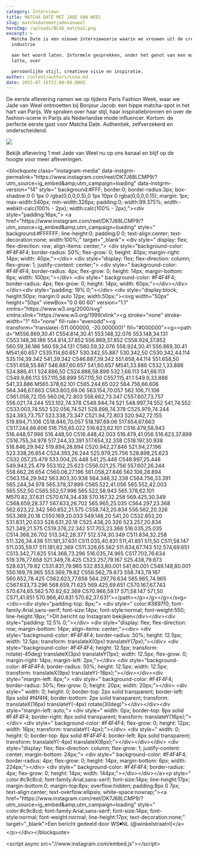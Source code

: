 ```yaml
---
category: Interviews
title: MATCHA DATE MET JADE VAN WEEL
slug: matchadatemetjadevanweel
heroImg: /uploads/BLOG_matcha2.png
excerpt: >
  Matcha Date is een nieuwe interviewserie waarin we vrouwen uit de creatieve
  industrie 

  aan het woord laten. Informele gesprekken, onder het genot van een matcha
  latte, over 

  persoonlijke stijl, creatieve visie en inspiratie.
author: content/authors/Luna.md
date: 2025-07-16T22:00:00.000Z
---
```


De eerste aflevering namen we op tijdens Paris Fashion Week, waar we Jade van Weel 
ontmoetten bij Bonjour Jacob: een hippe matcha-spot in het hart van Parijs. We spraken 
over haar stijl, haar inspiratiebronnen en over de fashion-scene in Parijs als 
Nederlandse mode influencer. Kortom: de perfecte eerste gast voor Matcha Date. 
Authentiek, zelfverzekerd en onderscheidend.  

![](</uploads/BLOG_matcha 1.png>)

Bekijk aflevering 1 met Jade van Weel nu op ons kanaal en blijf op de hoogte voor meer 
afleveringen.

\<blockquote class="instagram-media" data-instgrm-permalink="https\://www\.instagram.com/reel/DK7J68LCMP9/?utm\_source=ig\_embed\&amp;utm\_campaign=loading" data-instgrm-version="14" style=" background:#FFF; border:0; border-radius:3px; box-shadow:0 0 1px 0 rgba(0,0,0,0.5),0 1px 10px 0 rgba(0,0,0,0.15); margin: 1px; max-width:540px; min-width:326px; padding:0; width:99.375%; width:-webkit-calc(100% - 2px); width:calc(100% - 2px);">\<div style="padding:16px;"> \<a href="https\://www\.instagram.com/reel/DK7J68LCMP9/?utm\_source=ig\_embed\&amp;utm\_campaign=loading" style=" background:#FFFFFF; line-height:0; padding:0 0; text-align:center; text-decoration:none; width:100%;" target="\_blank"> \<div style=" display: flex; flex-direction: row; align-items: center;"> \<div style="background-color: #F4F4F4; border-radius: 50%; flex-grow: 0; height: 40px; margin-right: 14px; width: 40px;">\</div> \<div style="display: flex; flex-direction: column; flex-grow: 1; justify-content: center;"> \<div style=" background-color: #F4F4F4; border-radius: 4px; flex-grow: 0; height: 14px; margin-bottom: 6px; width: 100px;">\</div> \<div style=" background-color: #F4F4F4; border-radius: 4px; flex-grow: 0; height: 14px; width: 60px;">\</div>\</div>\</div>\<div style="padding: 19% 0;">\</div> \<div style="display:block; height:50px; margin:0 auto 12px; width:50px;">\<svg width="50px" height="50px" viewBox="0 0 60 60" version="1.1" xmlns="https\://www\.w3.org/2000/svg" xmlns:xlink="https\://www\.w3.org/1999/xlink">\<g stroke="none" stroke-width="1" fill="none" fill-rule="evenodd">\<g transform="translate(-511.000000, -20.000000)" fill="#000000">\<g>\<path d="M556.869,30.41 C554.814,30.41 553.148,32.076 553.148,34.131 C553.148,36.186 554.814,37.852 556.869,37.852 C558.924,37.852 560.59,36.186 560.59,34.131 C560.59,32.076 558.924,30.41 556.869,30.41 M541,60.657 C535.114,60.657 530.342,55.887 530.342,50 C530.342,44.114 535.114,39.342 541,39.342 C546.887,39.342 551.658,44.114 551.658,50 C551.658,55.887 546.887,60.657 541,60.657 M541,33.886 C532.1,33.886 524.886,41.1 524.886,50 C524.886,58.899 532.1,66.113 541,66.113 C549.9,66.113 557.115,58.899 557.115,50 C557.115,41.1 549.9,33.886 541,33.886 M565.378,62.101 C565.244,65.022 564.756,66.606 564.346,67.663 C563.803,69.06 563.154,70.057 562.106,71.106 C561.058,72.155 560.06,72.803 558.662,73.347 C557.607,73.757 556.021,74.244 553.102,74.378 C549.944,74.521 548.997,74.552 541,74.552 C533.003,74.552 532.056,74.521 528.898,74.378 C525.979,74.244 524.393,73.757 523.338,73.347 C521.94,72.803 520.942,72.155 519.894,71.106 C518.846,70.057 518.197,69.06 517.654,67.663 C517.244,66.606 516.755,65.022 516.623,62.101 C516.479,58.943 516.448,57.996 516.448,50 C516.448,42.003 516.479,41.056 516.623,37.899 C516.755,34.978 517.244,33.391 517.654,32.338 C518.197,30.938 518.846,29.942 519.894,28.894 C520.942,27.846 521.94,27.196 523.338,26.654 C524.393,26.244 525.979,25.756 528.898,25.623 C532.057,25.479 533.004,25.448 541,25.448 C548.997,25.448 549.943,25.479 553.102,25.623 C556.021,25.756 557.607,26.244 558.662,26.654 C560.06,27.196 561.058,27.846 562.106,28.894 C563.154,29.942 563.803,30.938 564.346,32.338 C564.756,33.391 565.244,34.978 565.378,37.899 C565.522,41.056 565.552,42.003 565.552,50 C565.552,57.996 565.522,58.943 565.378,62.101 M570.82,37.631 C570.674,34.438 570.167,32.258 569.425,30.349 C568.659,28.377 567.633,26.702 565.965,25.035 C564.297,23.368 562.623,22.342 560.652,21.575 C558.743,20.834 556.562,20.326 553.369,20.18 C550.169,20.033 549.148,20 541,20 C532.853,20 531.831,20.033 528.631,20.18 C525.438,20.326 523.257,20.834 521.349,21.575 C519.376,22.342 517.703,23.368 516.035,25.035 C514.368,26.702 513.342,28.377 512.574,30.349 C511.834,32.258 511.326,34.438 511.181,37.631 C511.035,40.831 511,41.851 511,50 C511,58.147 511.035,59.17 511.181,62.369 C511.326,65.562 511.834,67.743 512.574,69.651 C513.342,71.625 514.368,73.296 516.035,74.965 C517.703,76.634 519.376,77.658 521.349,78.425 C523.257,79.167 525.438,79.673 528.631,79.82 C531.831,79.965 532.853,80.001 541,80.001 C549.148,80.001 550.169,79.965 553.369,79.82 C556.562,79.673 558.743,79.167 560.652,78.425 C562.623,77.658 564.297,76.634 565.965,74.965 C567.633,73.296 568.659,71.625 569.425,69.651 C570.167,67.743 570.674,65.562 570.82,62.369 C570.966,59.17 571,58.147 571,50 C571,41.851 570.966,40.831 570.82,37.631">\</path>\</g>\</g>\</g>\</svg>\</div>\<div style="padding-top: 8px;"> \<div style=" color:#3897f0; font-family:Arial,sans-serif; font-size:14px; font-style:normal; font-weight:550; line-height:18px;">Dit bericht op Instagram bekijken\</div>\</div>\<div style="padding: 12.5% 0;">\</div> \<div style="display: flex; flex-direction: row; margin-bottom: 14px; align-items: center;">\<div> \<div style="background-color: #F4F4F4; border-radius: 50%; height: 12.5px; width: 12.5px; transform: translateX(0px) translateY(7px);">\</div> \<div style="background-color: #F4F4F4; height: 12.5px; transform: rotate(-45deg) translateX(3px) translateY(1px); width: 12.5px; flex-grow: 0; margin-right: 14px; margin-left: 2px;">\</div> \<div style="background-color: #F4F4F4; border-radius: 50%; height: 12.5px; width: 12.5px; transform: translateX(9px) translateY(-18px);">\</div>\</div>\<div style="margin-left: 8px;"> \<div style=" background-color: #F4F4F4; border-radius: 50%; flex-grow: 0; height: 20px; width: 20px;">\</div> \<div style=" width: 0; height: 0; border-top: 2px solid transparent; border-left: 6px solid #f4f4f4; border-bottom: 2px solid transparent; transform: translateX(16px) translateY(-4px) rotate(30deg)">\</div>\</div>\<div style="margin-left: auto;"> \<div style=" width: 0px; border-top: 8px solid #F4F4F4; border-right: 8px solid transparent; transform: translateY(16px);">\</div> \<div style=" background-color: #F4F4F4; flex-grow: 0; height: 12px; width: 16px; transform: translateY(-4px);">\</div> \<div style=" width: 0; height: 0; border-top: 8px solid #F4F4F4; border-left: 8px solid transparent; transform: translateY(-4px) translateX(8px);">\</div>\</div>\</div> \<div style="display: flex; flex-direction: column; flex-grow: 1; justify-content: center; margin-bottom: 24px;"> \<div style=" background-color: #F4F4F4; border-radius: 4px; flex-grow: 0; height: 14px; margin-bottom: 6px; width: 224px;">\</div> \<div style=" background-color: #F4F4F4; border-radius: 4px; flex-grow: 0; height: 14px; width: 144px;">\</div>\</div>\</a>\<p style=" color:#c9c8cd; font-family:Arial,sans-serif; font-size:14px; line-height:17px; margin-bottom:0; margin-top:8px; overflow:hidden; padding:8px 0 7px; text-align:center; text-overflow:ellipsis; white-space:nowrap;">\<a href="https\://www\.instagram.com/reel/DK7J68LCMP9/?utm\_source=ig\_embed\&amp;utm\_campaign=loading" style=" color:#c9c8cd; font-family:Arial,sans-serif; font-size:14px; font-style:normal; font-weight:normal; line-height:17px; text-decoration:none;" target="\_blank">Een bericht gedeeld door WS◾️NL (@winkelstraatnl)\</a>\</p>\</div>\</blockquote>

\<script async src="//www\.instagram.com/embed.js">\</script>
